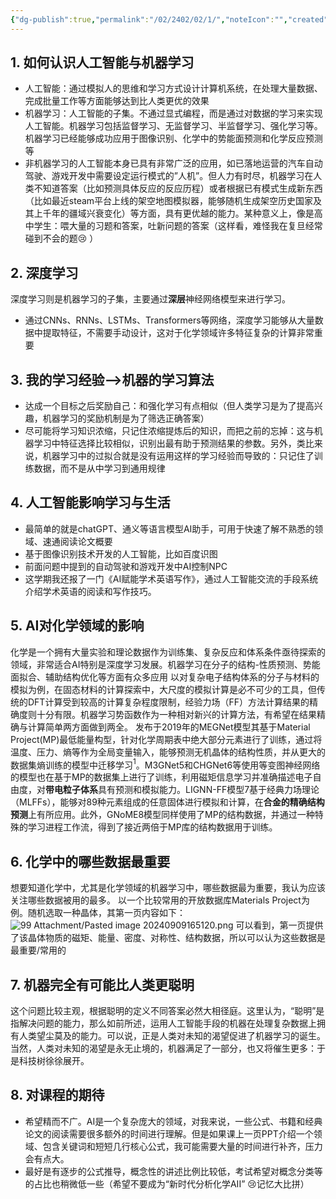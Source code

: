 ```yaml
---
{"dg-publish":true,"permalink":"/02/2402/02/1/","noteIcon":"","created":"2025-01-31T00:35","updated":"2025-07-01T13:38"}
---
```


## 1. 如何认识人工智能与机器学习
- 人工智能：通过模拟人的思维和学习方式设计计算机系统，在处理大量数据、完成批量工作等方面能够达到比人类更优的效果
- 机器学习：人工智能的子集。不通过显式编程，而是通过对数据的学习来实现人工智能。机器学习包括监督学习、无监督学习、半监督学习、强化学习等。机器学习已经能够成功应用于图像识别、化学中的势能面预测和化学反应预测等
- 非机器学习的人工智能本身已具有非常广泛的应用，如已落地运营的汽车自动驾驶、游戏开发中需要设定运行模式的”人机”。但人力有时尽，机器学习在人类不知道答案（比如预测具体反应的反应历程）或者根据已有模式生成新东西（比如最近steam平台上线的架空地图模拟器，能够随机生成架空历史国家及其上千年的疆域兴衰变化）等方面，具有更优越的能力。某种意义上，像是高中学生：喂大量的习题和答案，吐新问题的答案（这样看，难怪我在复旦经常碰到不会的题😢 ）
## 2. 深度学习
深度学习则是机器学习的子集，主要通过**深层**神经网络模型来进行学习。
- 通过CNNs、RNNs、LSTMs、Transformers等网络，深度学习能够从大量数据中提取特征，不需要手动设计，这对于化学领域许多特征复杂的计算非常重要
## 3. 我的学习经验-->机器的学习算法
- 达成一个目标之后奖励自己：和强化学习有点相似（但人类学习是为了提高兴趣，机器学习的奖励机制是为了筛选正确答案）
- 尽可能将学习知识浓缩，只记住浓缩提炼后的知识，而把之前的忘掉：这与机器学习中特征选择比较相似，识别出最有助于预测结果的参数。另外，类比来说，机器学习中的过拟合就是没有运用这样的学习经验而导致的：只记住了训练数据，而不是从中学习到通用规律
## 4. 人工智能影响学习与生活
- 最简单的就是chatGPT、通义等语言模型AI助手，可用于快速了解不熟悉的领域、速通阅读论文概要
- 基于图像识别技术开发的人工智能，比如百度识图
- 前面问题中提到的自动驾驶和游戏开发中AI控制NPC
- 这学期我还报了一门《AI赋能学术英语写作》，通过人工智能交流的手段系统介绍学术英语的阅读和写作技巧。
## 5. AI对化学领域的影响
化学是一个拥有大量实验和理论数据作为训练集、复杂反应和体系条件亟待探索的领域，非常适合AI特别是深度学习发展。机器学习在分子的结构-性质预测、势能面拟合、辅助结构优化等方面有众多应用
以对复杂电子结构体系的分子与材料的模拟为例，在固态材料的计算探索中，大尺度的模拟计算是必不可少的工具，但传统的DFT计算受到较高的计算复杂程度限制，经验力场（FF）方法计算结果的精确度则十分有限。机器学习势函数作为一种相对新兴的计算方法，有希望在结果精确与计算简单两方面做到两全。
发布于2019年的MEGNet模型其基于Material Project(MP)最低能量构型，针对化学周期表中绝大部分元素进行了训练，通过将温度、压力、熵等作为全局变量输入，能够预测无机晶体的结构性质，并从更大的数据集熵训练的模型中迁移学习$^1$。M3GNet5和CHGNet6等使用等变图神经网络的模型也在基于MP的数据集上进行了训练，利用磁矩信息学习并准确描述电子自由度，对**带电粒子体系**具有预测和模拟能力。LIGNN-FF模型7基于经典力场理论（MLFFs），能够对89种元素组成的任意固体进行模拟和计算，在**合金的精确结构预测**上有所应用。此外，GNoME8模型同样使用了MP的结构数据，并通过一种特殊的学习进程工作流，得到了接近两倍于MP库的结构数据用于训练。
## 6. 化学中的哪些数据最重要
想要知道化学中，尤其是化学领域的机器学习中，哪些数据最为重要，我认为应该关注哪些数据被用的最多。
以一个比较常用的开放数据库Materials Project为例。随机选取一种晶体，其第一页内容如下：
![99 Attachment/Pasted image 20240909165120.png](/img/user/99%20Attachment/Pasted%20image%2020240909165120.png)
可以看到，第一页提供了该晶体物质的磁矩、能量、密度、对称性、结构数据，所以可以认为这些数据是最重要/常用的
## 7. 机器完全有可能比人类更聪明
这个问题比较主观，根据聪明的定义不同答案必然大相径庭。这里认为，“聪明”是指解决问题的能力，那么如前所述，运用人工智能手段的机器在处理复杂数据上拥有人类望尘莫及的能力。可以说，正是人类对未知的渴望促进了机器学习的诞生。当然，人类对未知的渴望是永无止境的，机器满足了一部分，也又将催生更多：于是科技树徐徐展开。
## 8. 对课程的期待
- 希望精而不广。AI是一个复杂庞大的领域，对我来说，一些公式、书籍和经典论文的阅读需要很多额外的时间进行理解。但是如果课上一页PPT介绍一个领域、包含关键词和短短几行核心公式，我可能需要大量的时间进行补齐，压力会有点大。
- 最好是有逐步的公式推导，概念性的讲述比例比较低，考试希望对概念分类等的占比也稍微低一些（希望不要成为“新时代分析化学AII” 😢记忆大比拼）